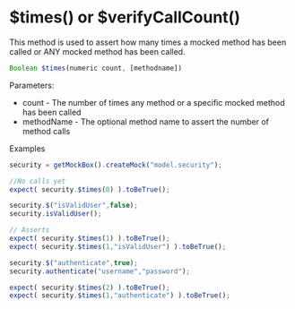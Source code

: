 # $times() or $verifyCallCount()

This method is used to assert how many times a mocked method has been called or ANY mocked method has been called.

```javascript
Boolean $times(numeric count, [methodname])
```

Parameters:
* count - The number of times any method or a specific mocked method has been called
* methodName - The optional method name to assert the number of method calls

Examples

```javascript
security = getMockBox().createMock("model.security");

//No calls yet
expect( security.$times(0) ).toBeTrue();

security.$("isValidUser",false);
security.isValidUser();

// Asserts
expect( security.$times(1) ).toBeTrue();
expect( security.$times(1,"isValidUser") ).toBeTrue();

security.$("authenticate",true);
security.authenticate("username","password");

expect( security.$times(2) ).toBeTrue();
expect( security.$times(1,"authenticate") ).toBeTrue();
```
